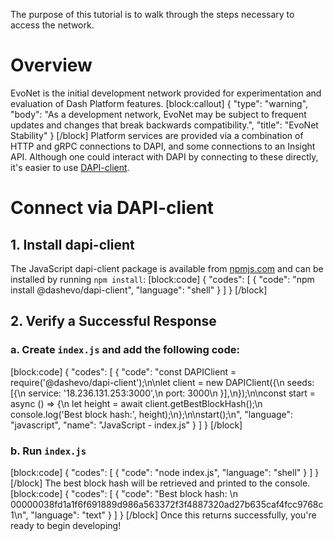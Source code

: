 The purpose of this tutorial is to walk through the steps necessary to access the network.

# Overview
EvoNet is the initial development network provided for experimentation and evaluation of Dash Platform features.
[block:callout]
{
  "type": "warning",
  "body": "As a development network, EvoNet may be subject to frequent updates and changes that break backwards compatibility.",
  "title": "EvoNet Stability"
}
[/block]
Platform services are provided via a combination of HTTP and gRPC connections to DAPI, and some connections to an Insight API. Although one could interact with DAPI by connecting to these directly, it's easier to use [DAPI-client](https://github.com/dashevo/dapi-client).

# Connect via DAPI-client

## 1. Install dapi-client
The JavaScript dapi-client package is available from [npmjs.com](https://www.npmjs.com/package/@dashevo/dapi-client) and can be installed by running `npm install`:
[block:code]
{
  "codes": [
    {
      "code": "npm install @dashevo/dapi-client",
      "language": "shell"
    }
  ]
}
[/block]
## 2. Verify a Successful Response

### a. Create `index.js` and add the following code:
[block:code]
{
  "codes": [
    {
      "code": "const DAPIClient = require('@dashevo/dapi-client');\n\nlet client = new DAPIClient({\n  seeds: [{\n    service: '18.236.131.253:3000',\n    port: 3000\n  }],\n});\n\nconst start = async () => {\n  let height = await client.getBestBlockHash();\n  console.log('Best block hash:', height);\n};\n\nstart();\n",
      "language": "javascript",
      "name": "JavaScript - index.js"
    }
  ]
}
[/block]
### b. Run `index.js`
[block:code]
{
  "codes": [
    {
      "code": "node index.js",
      "language": "shell"
    }
  ]
}
[/block]
The best block hash will be retrieved and printed to the console.
[block:code]
{
  "codes": [
    {
      "code": "Best block hash: \n  00000038fd1a1f6f691889d986a563372f3f4887320ad27b635caf4fcc9768c1\n",
      "language": "text"
    }
  ]
}
[/block]
Once this returns successfully, you're ready to begin developing!